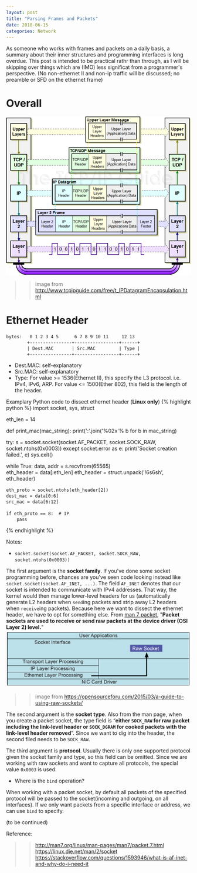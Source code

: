 ```yaml
---
layout: post
title: "Parsing Frames and Packets"
date: 2018-06-15
categories: Network
---
```

As someone who works with frames and packets on a daily basis, a summary about their inner structures and programming interfaces is long overdue. This post is intended to be practical rathr than through, as I will be skipping over things which are (IMO) less significat from a programmer's perspective. (No non-ethernet II and non-ip traffic will be discussed; no preamble or SFD on the ethernet frame)

# Overall
![packet encapsulation](/assets/tcpip.png)
>> image from http://www.tcpipguide.com/free/t_IPDatagramEncapsulation.html

# Ethernet Header
```
bytes:   0 1 2 3 4 5      6 7 8 9 10 11     12 13
        +----------------+-----------------+------+
        | Dest.MAC       | Src.MAC         | Type |
        +----------------+-----------------+------+
```
* Dest.MAC: self-explanatory
* Src.MAC: self-explanatory
* Type: For value >= 1536(Ethernet II), this specify the L3 protocol. i.e. IPv4, IPv6, ARP. For value <= 1500(Ether 802), this field is the length of the header.

Examplary Python code to dissect ethernet header (**Linux only**)
{% highlight python %}
import socket, sys, struct

eth_len = 14 

def print_mac(mac_string):
    print(':'.join('%02x'% b for b in mac_string)

try:
    s = socket.socket(socket.AF_PACKET, socket.SOCK_RAW, socket.ntohs(0x0003))
except socket.error as e:
    print('Socket creation failed.', e)
    sys.exit()

while True:
    data, addr = s.recvfrom(65565)      
    eth_header = data[:eth_len]
    eth_header = struct.unpack('!6s6sh', eth_header)

    eth_proto = socket.ntohs(eth_header[2])
    dest_mac = data[0:6]
    src_mac = data[6:12]

    if eth_proto == 8:  # IP 
        pass
{% endhighlight %}

Notes:

* ```socket.socket(socket.AF_PACKET, socket.SOCK_RAW, socket.ntohs(0x0003))```

The first argument is the **socket family**. If you've done some socket programming before, chances are you've seen code looking instead like `socket.socket(socket.AF_INET, ...)`. The field `AF_INET` denotes that our socket is intended to communicate with IPv4 addresses. That way, the kernel would then manage lower-level headers for us (automatically generate L2 headers when `send`ing packets and strip away L2 headers when `receive`ing packets). Because here we want to dissect the ethernet header, we have to opt for something else. From [man 7 packet](http://man7.org/linux/man-pages/man7/packet.7.html), "**Packet sockets are used to receive or send raw packets at the device driver (OSI Layer 2) level.**"
![raw socket](/assets/raw_socket.jpg)
>> image from https://opensourceforu.com/2015/03/a-guide-to-using-raw-sockets/

The second argument is the **socket type**. Also from the man page, when you create a packet socket, the type field is “**either `SOCK_RAW` for raw packet including the link-level header or `SOCK_DGRAM` for cooked packets with the link-level header removed**”. Since we want to dig into the header, the second filed needs to be `SOCK_RAW`.

The third argument is **protocol**. Usually there is only one supported protocol given the socket family and type, so this field can be omitted. Since we are working with raw sockets and want to capture all protocols, the special value `0x0003` is used.

* Where is the `bind` operation?

When working with a packet socket, by default all packets of the specified protocol will be passed to the socket(incoming and outgoing, on all interfaces). If we only want packets from a specific interface or address, we can use `bind` to specify.



(to be continued)

Reference:
>> http://man7.org/linux/man-pages/man7/packet.7.html
>> https://linux.die.net/man/2/socket
>> https://stackoverflow.com/questions/1593946/what-is-af-inet-and-why-do-i-need-it


